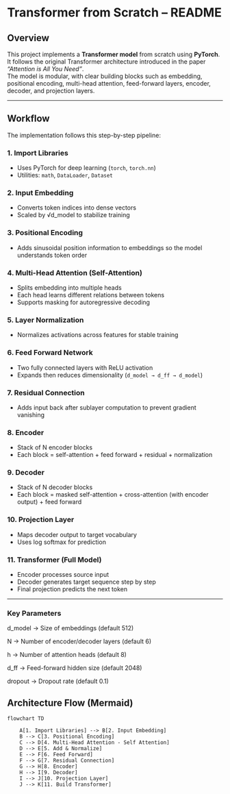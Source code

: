 # **Transformer from Scratch – README**

## **Overview**  
This project implements a **Transformer model** from scratch using **PyTorch**.  
It follows the original Transformer architecture introduced in the paper *“Attention is All You Need”*.  
The model is modular, with clear building blocks such as embedding, positional encoding, multi-head attention, feed-forward layers, encoder, decoder, and projection layers.  

---

## **Workflow**  
The implementation follows this step-by-step pipeline:  

### **1. Import Libraries**  
- Uses PyTorch for deep learning (`torch`, `torch.nn`)  
- Utilities: `math`, `DataLoader`, `Dataset`  

### **2. Input Embedding**  
- Converts token indices into dense vectors  
- Scaled by √d_model to stabilize training  

### **3. Positional Encoding**  
- Adds sinusoidal position information to embeddings so the model understands token order  

### **4. Multi-Head Attention (Self-Attention)**  
- Splits embedding into multiple heads  
- Each head learns different relations between tokens  
- Supports masking for autoregressive decoding  

### **5. Layer Normalization**  
- Normalizes activations across features for stable training  

### **6. Feed Forward Network**  
- Two fully connected layers with ReLU activation  
- Expands then reduces dimensionality (`d_model → d_ff → d_model`)  

### **7. Residual Connection**  
- Adds input back after sublayer computation to prevent gradient vanishing  

### **8. Encoder**  
- Stack of N encoder blocks  
- Each block = self-attention + feed forward + residual + normalization  

### **9. Decoder**  
- Stack of N decoder blocks  
- Each block = masked self-attention + cross-attention (with encoder output) + feed forward  

### **10. Projection Layer**  
- Maps decoder output to target vocabulary  
- Uses log softmax for prediction  

### **11. Transformer (Full Model)**  
- Encoder processes source input  
- Decoder generates target sequence step by step  
- Final projection predicts the next token  

---

### **Key Parameters**

d_model → Size of embeddings (default 512)

N → Number of encoder/decoder layers (default 6)

h → Number of attention heads (default 8)

d_ff → Feed-forward hidden size (default 2048)

dropout → Dropout rate (default 0.1)

## **Architecture Flow (Mermaid)**  

```mermaid
flowchart TD

    A[1. Import Libraries] --> B[2. Input Embedding]
    B --> C[3. Positional Encoding]
    C --> D[4. Multi-Head Attention - Self Attention]
    D --> E[5. Add & Normalize]
    E --> F[6. Feed Forward]
    F --> G[7. Residual Connection]
    G --> H[8. Encoder]
    H --> I[9. Decoder]
    I --> J[10. Projection Layer]
    J --> K[11. Build Transformer]


